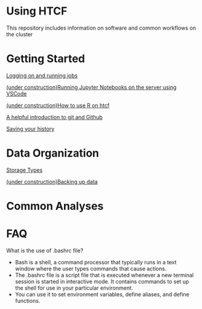 # Using HTCF
This repository includes information on software and common workflows on the cluster

# <a name="documentslist"></a>Getting Started
[Logging on and running jobs](https://github.com/dbaldridge-lab/htcf/blob/main/htcf_access.md)  

[(under construction)Running Jupyter Notebooks on the server using VSCode](https://github.com/dbaldridge-lab/htcf/blob/main/jupyter_vscode.md)  

[(under construction)How to use R on htcf](https://github.com/dbaldridge-lab/htcf/blob/main/using_R.md)  

[A helpful introduction to git and Github](https://gwcbi.github.io/HPC/github.html)

[Saving your history](https://github.com/dbaldridge-lab/htcf/blob/main/save_history.md)

# <a name="documentslist"></a>Data Organization
[Storage Types](https://htcf.wustl.edu/docs/storage/)

[(under construction)Backing up data](https://github.com/dbaldridge-lab/htcf/blob/main/backups.md)  

# <a name="documentslist"></a>Common Analyses

# <a name="documentslist"></a>FAQ
What is the use of .bashrc file?
* Bash is a shell, a command processor that typically runs in a text window where the user types commands that cause actions.
* The .bashrc file is a script file that is executed whenever a new terminal session is started in interactive mode. It contains commands to set up the shell for use in your particular environment.
* You can use it to set environment variables, define aliases, and define functions.

